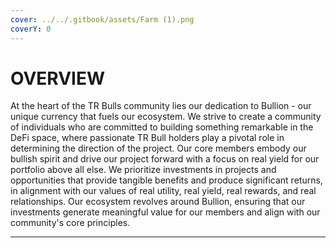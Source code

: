 ```yaml
---
cover: ../../.gitbook/assets/Farm (1).png
coverY: 0
---
```


# OVERVIEW

At the heart of the TR Bulls community lies our dedication to Bullion - our unique currency that fuels our ecosystem. We strive to create a community of individuals who are committed to building something remarkable in the DeFi space, where passionate TR Bull holders play a pivotal role in determining the direction of the project. Our core members embody our bullish spirit and drive our project forward with a focus on real yield for our portfolio above all else. We prioritize investments in projects and opportunities that provide tangible benefits and produce significant returns, in alignment with our values of real utility, real yield, real rewards, and real relationships. Our ecosystem revolves around Bullion, ensuring that our investments generate meaningful value for our members and align with our community's core principles.

****

##
